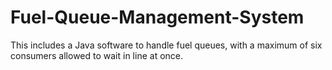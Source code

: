 # Fuel-Queue-Management-System
This includes a Java software to handle fuel queues, with a maximum of six consumers allowed to wait in line at once.
